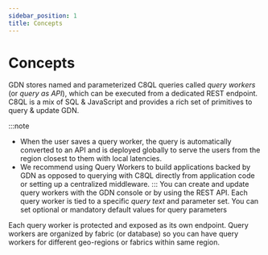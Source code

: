 ```yaml
---
sidebar_position: 1
title: Concepts
---
```

# Concepts

GDN stores named and parameterized C8QL queries called *query workers* (or *query as API*), which can be executed from a dedicated REST endpoint. C8QL is a mix of SQL & JavaScript and provides a rich set of primitives to query & update GDN.

:::note
* When the user saves a query worker, the query is automatically converted to an API and is deployed globally to serve the users from the region closest to them with local latencies.
* We recommend using Query Workers to build applications backed by GDN as opposed to querying with C8QL directly from application code or setting up a centralized middleware.
:::
You can create and update query workers with the GDN console or by using the REST API. Each query worker is tied to a specific *query text* and parameter set. You can set optional or mandatory default values for query parameters 

Each query worker is protected and exposed as its own endpoint. Query workers are organized by fabric (or database) so you can have query workers for different geo-regions or fabrics within same region.
